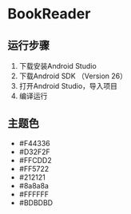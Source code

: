 # BookReader

## 运行步骤
1. 下载安装Android Studio
2. 下载Android SDK （Version 26）
3. 打开Android Studio，导入项目
4. 编译运行



## 主题色

- <color name="colorPrimary">#F44336</color>
- <color name="colorPrimaryDark">#D32F2F</color>
- <color name="colorPrimaryLight">#FFCDD2</color>
- <color name="colorAccent">#FF5722</color>
- <color name="colorPrimaryText">#212121</color>
- <color name="colorSecondaryText">#8a8a8a</color>
- <color name="colorIcons">#FFFFFF</color>
- <color name="colorDivider">#BDBDBD</color>
